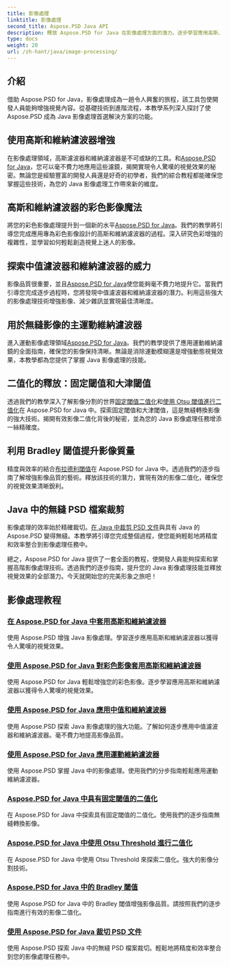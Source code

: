 ```yaml
---
title: 影像處理
linktitle: 影像處理
second_title: Aspose.PSD Java API
description: 釋放 Aspose.PSD for Java 在影像處理方面的潛力。逐步學習應用高斯、維納、中位數和運動維納濾波器。
type: docs
weight: 20
url: /zh-hant/java/image-processing/
---
```

## 介紹

借助 Aspose.PSD for Java，影像處理成為一趟令人興奮的旅程，該工具包使開發人員能夠增強視覺內容。從基礎技術到進階流程，本教學系列深入探討了使 Aspose.PSD 成為 Java 影像處理首選解決方案的功能。

## 使用高斯和維納濾波器增強

在影像處理領域，高斯濾波器和維納濾波器是不可或缺的工具。和[Aspose.PSD for Java](./apply-gaussian-wiener-filters/)，您可以毫不費力地應用這些濾鏡，揭開實現令人驚嘆的視覺效果的秘密。無論您是經驗豐富的開發人員還是好奇的初學者，我們的綜合教程都能確保您掌握這些技術，為您的 Java 影像處理工作帶來新的維度。

## 高斯和維納濾波器的彩色影像魔法

將您的彩色影像處理提升到一個新的水平[Aspose.PSD for Java](./apply-gaussian-wiener-filters-color-image/)。我們的教學將引導您完成應用專為彩色影像設計的高斯和維納濾波器的過程。深入研究色彩增強的複雜性，並學習如何輕鬆創造視覺上迷人的影像。

## 探索中值濾波器和維納濾波器的威力

影像品質很重要，並且[Aspose.PSD for Java](./apply-median-wiener-filters/)使您能夠毫不費力地提升它。當我們引導您完成逐步過程時，您將發現中值濾波器和維納濾波器的潛力。利用這些強大的影像處理技術增強影像、減少雜訊並實現最佳清晰度。

## 用於無縫影像的主運動維納濾波器

進入運動影像處理領域[Aspose.PSD for Java](./apply-motion-wiener-filters/)。我們的教學提供了應用運動維納濾鏡的全面指南，確保您的影像保持清晰。無論是消除運動模糊還是增強動態視覺效果，本教學都為您提供了掌握 Java 影像處理的技能。

## 二值化的釋放：固定閾值和大津閾值

透過我們的教學深入了解影像分割的世界[固定閾值二值化](./binarization-fixed-threshold/)和[使用 Otsu 閾值進行二值化](./binarization-otsu-threshold/)在 Aspose.PSD for Java 中。探索固定閾值和大津閾值，這是無縫轉換影像的強大技術。揭開有效影像二值化背後的秘密，並為您的 Java 影像處理任務增添一絲精確度。

## 利用 Bradley 閾值提升影像質量

精度與效率的結合[布拉德利閾值](./bradley-thresholding/)在 Aspose.PSD for Java 中。透過我們的逐步指南了解增強影像品質的藝術。釋放該技術的潛力，實現有效的影像二值化，確保您的視覺效果清晰銳利。

## Java 中的無縫 PSD 檔案裁剪

影像處理的效率始於精確裁切。[在 Java 中裁剪 PSD 文件](./crop-psd-file/)與具有 Java 的 Aspose.PSD 變得無縫。本教學將引導您完成整個過程，使您能夠輕鬆地將精度和效率整合到影像處理任務中。

總之，Aspose.PSD for Java 提供了一套全面的教程，使開發人員能夠探索和掌握高階影像處理技術。透過我們的逐步指南，提升您的 Java 影像處理技能並釋放視覺效果的全部潛力。今天就開始您的完美形象之旅吧！
## 影像處理教程
### [在 Aspose.PSD for Java 中套用高斯和維納濾波器](./apply-gaussian-wiener-filters/)
使用 Aspose.PSD 增強 Java 影像處理。學習逐步應用高斯和維納濾波器以獲得令人驚嘆的視覺效果。
### [使用 Aspose.PSD for Java 對彩色影像套用高斯和維納濾波器](./apply-gaussian-wiener-filters-color-image/)
使用 Aspose.PSD for Java 輕鬆增強您的彩色影像。逐步學習應用高斯和維納濾波器以獲得令人驚嘆的視覺效果。
### [使用 Aspose.PSD for Java 應用中值和維納濾波器](./apply-median-wiener-filters/)
使用 Aspose.PSD 探索 Java 影像處理的強大功能。了解如何逐步應用中值濾波器和維納濾波器。毫不費力地提高影像品質。
### [使用 Aspose.PSD for Java 應用運動維納濾波器](./apply-motion-wiener-filters/)
使用 Aspose.PSD 掌握 Java 中的影像處理。使用我們的分步指南輕鬆應用運動維納濾波器。
### [Aspose.PSD for Java 中具有固定閾值的二值化](./binarization-fixed-threshold/)
在 Aspose.PSD for Java 中探索具有固定閾值的二值化。使用我們的逐步指南無縫轉換影像。
### [Aspose.PSD for Java 中使用 Otsu Threshold 進行二值化](./binarization-otsu-threshold/)
在 Aspose.PSD for Java 中使用 Otsu Threshold 來探索二值化。強大的影像分割技術。
### [Aspose.PSD for Java 中的 Bradley 閾值](./bradley-thresholding/)
使用 Aspose.PSD for Java 中的 Bradley 閾值增強影像品質。請按照我們的逐步指南進行有效的影像二值化。
### [使用 Aspose.PSD for Java 裁切 PSD 文件](./crop-psd-file/)
使用 Aspose.PSD 探索 Java 中的無縫 PSD 檔案裁切。輕鬆地將精度和效率整合到您的影像處理任務中。